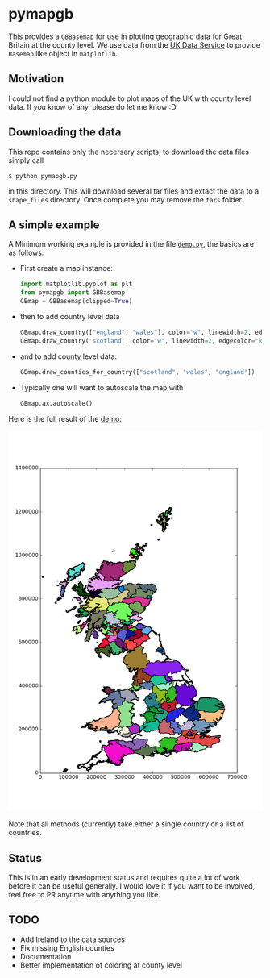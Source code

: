 # pymapgb

This provides a `GBBasemap` for use in plotting geographic data for Great
Britain at the county level. We use data from the
[UK Data Service](http://census.edina.ac.uk/) to provide `Basemap` like object
in `matplotlib`.

## Motivation

I could not find a python module to plot maps of the UK with county level data.
If you know of any, please do let me know :D

## Downloading the data

This repo contains only the necersery scripts, to download the data files
simply call

    $ python pymapgb.py

in this directory. This will download several tar files and extact the data to
a `shape_files` directory. Once complete you may remove the `tars` folder.

## A simple example

A Minimum working example is provided in the file [`demo.py`](demo.py), the
basics are as follows:

* First create a map instance:

    ```python
    import matplotlib.pyplot as plt
    from pymapgb import GBBasemap
    GBmap = GBBasemap(clipped=True)
    ```

* then to add country level data

    ```python
    GBmap.draw_country(["england", "wales"], color="w", linewidth=2, edgecolor="k")
    GBmap.draw_country('scotland', color="w", linewidth=2, edgecolor="k")
    ```

* and to add county level data:

    ```python
    GBmap.draw_counties_for_country(["scotland", "wales", "england"])
    ```

* Typically one will want to autoscale the map with

    ```python
    GBmap.ax.autoscale()
    ```

Here is the full result of the [demo](demo.py):

![demo.png](demo.png)

Note that all methods (currently) take either a single country or a list of
countries.

## Status

This is in an early development status and requires quite a lot of work before
it can be useful generally. I would love it if you want to be involved, feel
free to PR anytime with anything you like. 

## TODO

* Add Ireland to the data sources
* Fix missing English counties
* Documentation
* Better implementation of coloring at county level



